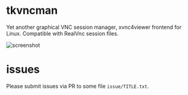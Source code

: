 # tkvncman
Yet another graphical VNC session manager, xvnc4viewer frontend for Linux. 
Compatible with RealVnc session files.

![screenshot](http://i.imgur.com/q8ZwUFD.png)

# issues
Please submit issues via PR to some file `issue/TITLE.txt`.
